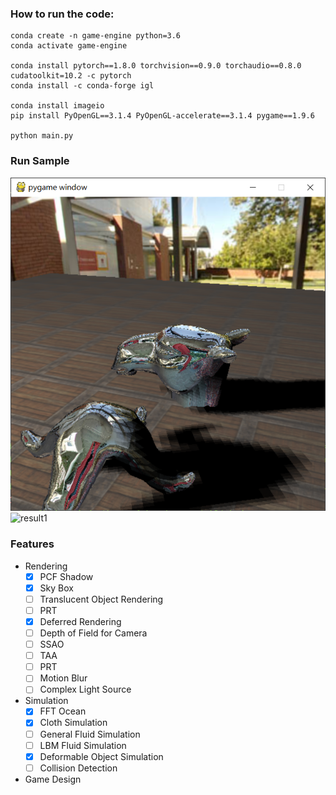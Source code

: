### How to run the code:

```
conda create -n game-engine python=3.6
conda activate game-engine

conda install pytorch==1.8.0 torchvision==0.9.0 torchaudio==0.8.0 cudatoolkit=10.2 -c pytorch
conda install -c conda-forge igl

conda install imageio
pip install PyOpenGL==3.1.4 PyOpenGL-accelerate==3.1.4 pygame==1.9.6

python main.py
```

### Run Sample
![result1](data/PCF.png)
![result1](data/starfish.gif)

### Features

* Rendering
    - [x] PCF Shadow
    - [x] Sky Box
    - [ ] Translucent Object Rendering 
    - [ ] PRT
    - [x] Deferred Rendering
    - [ ] Depth of Field for Camera
    - [ ] SSAO
    - [ ] TAA
    - [ ] PRT
    - [ ] Motion Blur
    - [ ] Complex Light Source
    
* Simulation
    - [x] FFT Ocean
    - [x] Cloth Simulation
    - [ ] General Fluid Simulation
    - [ ] LBM Fluid Simulation
    - [x] Deformable Object Simulation
    - [ ] Collision Detection
    
* Game Design